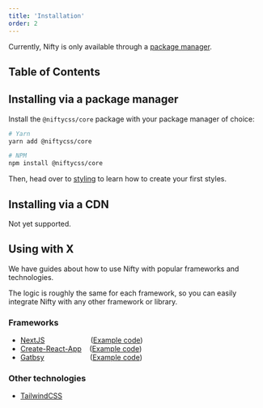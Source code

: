 ```yaml
---
title: 'Installation'
order: 2
---
```


Currently, Nifty is only available through a [package manager](#installing-via-a-package-manager).

## Table of Contents

## Installing via a package manager
Install the `@niftycss/core` package with your package manager of choice:

```bash
# Yarn
yarn add @niftycss/core

# NPM
npm install @niftycss/core
```

Then, head over to [styling](/docs/features/styling) to learn how to create your first styles.

## Installing via a CDN
Not yet supported.

## Using with X
We have guides about how to use Nifty with popular frameworks and technologies.

The logic is roughly the same for each framework, so you can easily integrate Nifty with any other framework or library.

### Frameworks
- [NextJS](/docs/guides/nextjs) &nbsp; &nbsp; &nbsp; &nbsp; &nbsp; &nbsp; &nbsp; &nbsp; &nbsp; &nbsp; &nbsp; ([Example code](https://github.com/QuiiBz/niftycss/tree/main/examples/nextjs))
- [Create-React-App](/docs/guides/create-react-app) &nbsp;&nbsp; ([Example code](https://github.com/QuiiBz/niftycss/tree/main/examples/create-react-app))
- [Gatbsy](/docs/guides/gatbsy) &nbsp; &nbsp; &nbsp; &nbsp; &nbsp; &nbsp; &nbsp; &nbsp; &nbsp; &nbsp; &nbsp; ([Example code](https://github.com/QuiiBz/niftycss/tree/main/examples/gatbsy))
  
### Other technologies
- [TailwindCSS](/docs/guides/tailwindcss)
